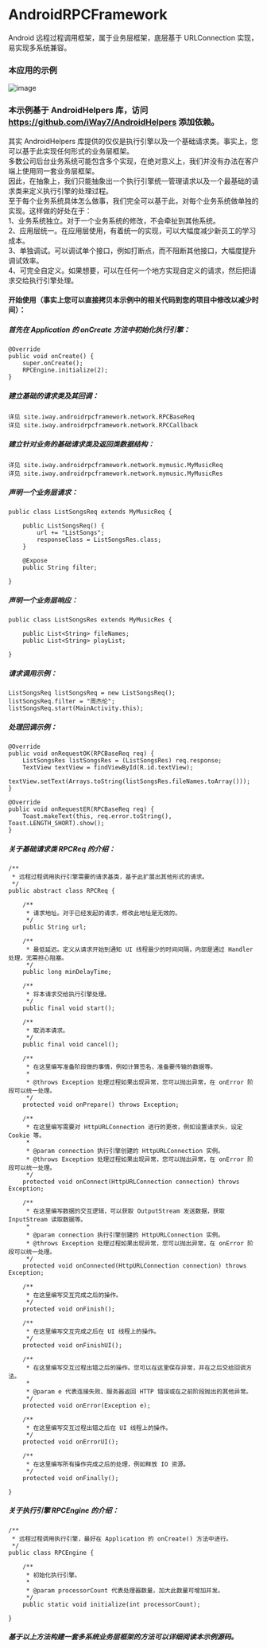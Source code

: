 # AndroidRPCFramework
Android 远程过程调用框架，属于业务层框架，底层基于 URLConnection 实现，易实现多系统兼容。

### 本应用的示例

![image](https://github.com/iWay7/AndroidRPCFramework/blob/master/sample.gif)   

### 本示例基于 AndroidHelpers 库，访问 https://github.com/iWay7/AndroidHelpers 添加依赖。

其实 AndroidHelpers 库提供的仅仅是执行引擎以及一个基础请求类。事实上，您可以基于此实现任何形式的业务层框架。</br>
多数公司后台业务系统可能包含多个实现，在绝对意义上，我们并没有办法在客户端上使用同一套业务层框架。</br>
因此，在抽象上，我们只能抽象出一个执行引擎统一管理请求以及一个最基础的请求类来定义执行引擎的处理过程。</br>
至于每个业务系统具体怎么做事，我们完全可以基于此，对每个业务系统做单独的实现。这样做的好处在于：</br>
1、业务系统独立。对于一个业务系统的修改，不会牵扯到其他系统。</br>
2、应用层统一。在应用层使用，有着统一的实现，可以大幅度减少新员工的学习成本。</br>
3、单独调试。可以调试单个接口，例如打断点，而不阻断其他接口，大幅度提升调试效率。</br>
4、可完全自定义。如果想要，可以在任何一个地方实现自定义的请求，然后把请求交给执行引擎处理。</br>

#### 开始使用（事实上您可以直接拷贝本示例中的相关代码到您的项目中修改以减少时间）：
##### 首先在 Application 的 onCreate 方法中初始化执行引擎：
```
@Override
public void onCreate() {
    super.onCreate();
    RPCEngine.initialize(2);
}
```

##### 建立基础的请求类及其回调：
```
详见 site.iway.androidrpcframework.network.RPCBaseReq
详见 site.iway.androidrpcframework.network.RPCCallback
```

##### 建立针对业务的基础请求类及返回类数据结构：
```
详见 site.iway.androidrpcframework.network.mymusic.MyMusicReq
详见 site.iway.androidrpcframework.network.mymusic.MyMusicRes
```

##### 声明一个业务层请求：
```
public class ListSongsReq extends MyMusicReq {

    public ListSongsReq() {
        url += "ListSongs";
        responseClass = ListSongsRes.class;
    }

    @Expose
    public String filter;

}
```

##### 声明一个业务层响应：
```
public class ListSongsRes extends MyMusicRes {

    public List<String> fileNames;
    public List<String> playList;

}
```

##### 请求调用示例：
```
ListSongsReq listSongsReq = new ListSongsReq();
listSongsReq.filter = "周杰伦";
listSongsReq.start(MainActivity.this);
```

##### 处理回调示例：
```
@Override
public void onRequestOK(RPCBaseReq req) {
    ListSongsRes listSongsRes = (ListSongsRes) req.response;
    TextView textView = findViewById(R.id.textView);
    textView.setText(Arrays.toString(listSongsRes.fileNames.toArray()));
}

@Override
public void onRequestER(RPCBaseReq req) {
    Toast.makeText(this, req.error.toString(), Toast.LENGTH_SHORT).show();
}
```

##### 关于基础请求类 RPCReq 的介绍：
```
/**
 * 远程过程调用执行引擎需要的请求基类，基于此扩展出其他形式的请求。
 */
public abstract class RPCReq {

    /**
     * 请求地址。对于已经发起的请求，修改此地址是无效的。
     */
    public String url;

    /**
     * 最低延迟。定义从请求开始到通知 UI 线程最少的时间间隔，内部是通过 Handler 处理，无需担心阻塞。
     */
    public long minDelayTime;

    /**
     * 将本请求交给执行引擎处理。
     */
    public final void start();

    /**
     * 取消本请求。
     */
    public final void cancel();

    /**
     * 在这里编写准备阶段做的事情，例如计算签名，准备要传输的数据等。
     *
     * @throws Exception 处理过程如果出现异常，您可以抛出异常，在 onError 阶段可以统一处理。
     */
    protected void onPrepare() throws Exception;

    /**
     * 在这里编写需要对 HttpURLConnection 进行的更改，例如设置请求头，设定 Cookie 等。
     *
     * @param connection 执行引擎创建的 HttpURLConnection 实例。
     * @throws Exception 处理过程如果出现异常，您可以抛出异常，在 onError 阶段可以统一处理。
     */
    protected void onConnect(HttpURLConnection connection) throws Exception;

    /**
     * 在这里编写数据的交互逻辑，可以获取 OutputStream 发送数据，获取 InputStream 读取数据等。
     *
     * @param connection 执行引擎创建的 HttpURLConnection 实例。
     * @throws Exception 处理过程如果出现异常，您可以抛出异常，在 onError 阶段可以统一处理。
     */
    protected void onConnected(HttpURLConnection connection) throws Exception;

    /**
     * 在这里编写交互完成之后的操作。
     */
    protected void onFinish();

    /**
     * 在这里编写交互完成之后在 UI 线程上的操作。
     */
    protected void onFinishUI();

    /**
     * 在这里编写交互过程出错之后的操作。您可以在这里保存异常，并在之后交给回调方法。
     *
     * @param e 代表连接失败、服务器返回 HTTP 错误或在之前阶段抛出的其他异常。
     */
    protected void onError(Exception e);

    /**
     * 在这里编写交互过程出错之后在 UI 线程上的操作。
     */
    protected void onErrorUI();

    /**
     * 在这里编写所有操作完成之后的处理，例如释放 IO 资源。
     */
    protected void onFinally();

}
```

##### 关于执行引擎 RPCEngine 的介绍：
```
/**
 * 远程过程调用执行引擎，最好在 Application 的 onCreate() 方法中进行。
 */
public class RPCEngine {

    /**
     * 初始化执行引擎。
     *
     * @param processorCount 代表处理器数量，加大此数量可增加并发。
     */
    public static void initialize(int processorCount);

}
```

##### 基于以上方法构建一套多系统业务层框架的方法可以详细阅读本示例源码。
